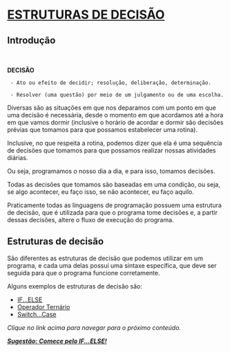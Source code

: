 # <u>**ESTRUTURAS DE DECISÃO**</u>

## Introdução
<br>

**DECISÃO**
```
 - Ato ou efeito de decidir; resolução, deliberação, determinação.

 - Resolver (uma questão) por meio de um julgamento ou de uma escolha.
 ```

Diversas são as situações em que nos deparamos com um ponto em que uma decisão é necessária, desde o momento em que acordamos até a hora em que vamos dormir (inclusive o horário de acordar e dormir são decisões prévias que tomamos para que possamos estabelecer uma rotina).

Inclusive, no que respeita a rotina, podemos dizer que ela é uma sequência de decisões que tomamos para que possamos realizar nossas atividades diárias.

Ou seja, programamos o nosso dia a dia, e para isso, tomamos decisões.

Todas as decisões que tomamos são baseadas em uma condição, ou seja, se algo acontecer, eu faço isso, se não acontecer, eu faço aquilo.

Praticamente todas as linguagens de programação possuem uma estrutura de decisão, que é utilizada para que o programa tome decisões e, a partir dessas decisões, altere o fluxo de execução do programa.

## Estruturas de decisão

São diferentes as estruturas de decisão que podemos utilizar em um programa, e cada uma delas possui uma sintaxe específica, que deve ser seguida para que o programa funcione corretamente.

Alguns exemplos de estruturas de decisão são:

- [IF...ELSE](03_01_if_else/README.md)
- [Operador Ternário](03_02_operador_ternario/README.md)
- [Switch...Case](03_03_switch_case/README.md)


_Clique no link acima para navegar para o próximo conteúdo._

***<u>Sugestão: Comece pelo IF...ELSE!</u>***
